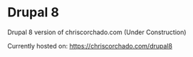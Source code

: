 ﻿# Drupal 8

Drupal 8 version of chriscorchado.com (Under Construction)

Currently hosted on: https://chriscorchado.com/drupal8
